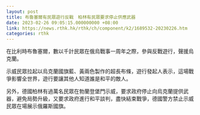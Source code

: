 ```yaml
---
layout: post
title: 布魯塞爾有民眾遊行反戰　柏林有民眾要求停止供應武器
date: 2023-02-26 09:05:15.000000000 +08:00
link: https://news.rthk.hk/rthk/ch/component/k2/1689532-20230226.htm
categories: rthk
---
```


在比利時布魯塞爾，數以千計民眾在俄烏戰事一周年之際，參與反戰遊行，聲援烏克蘭。

示威民眾拉起以烏克蘭國旗藍、黃兩色製作的超長布條，遊行發起人表示，這場戰爭影響全世界，遊行要讓其他人知道誰是和平的敵人。

另外，德國柏林有過萬名民眾在勃蘭登堡門示威，要求政府停止向烏克蘭提供武器，避免局勢升級，又要求政府進行和平談判，盡快結束戰爭，德國警方禁止示威民眾在場展示俄羅斯國旗。
